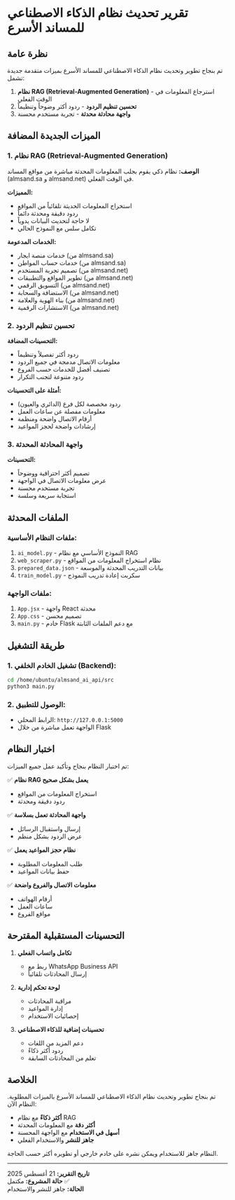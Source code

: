 # تقرير تحديث نظام الذكاء الاصطناعي للمساند الأسرع

## نظرة عامة

تم بنجاح تطوير وتحديث نظام الذكاء الاصطناعي للمساند الأسرع بميزات متقدمة جديدة تشمل:

1. **نظام RAG (Retrieval-Augmented Generation)** - استرجاع المعلومات في الوقت الفعلي
2. **تحسين تنظيم الردود** - ردود أكثر وضوحاً وتنظيماً
3. **واجهة محادثة محدثة** - تجربة مستخدم محسنة

## الميزات الجديدة المضافة

### 1. نظام RAG (Retrieval-Augmented Generation)

**الوصف:** نظام ذكي يقوم بجلب المعلومات المحدثة مباشرة من مواقع المساند (almsand.sa و almsand.net) في الوقت الفعلي.

**المميزات:**
- استخراج المعلومات الحديثة تلقائياً من المواقع
- ردود دقيقة ومحدثة دائماً
- لا حاجة لتحديث البيانات يدوياً
- تكامل سلس مع النموذج الحالي

**الخدمات المدعومة:**
- خدمات منصة ايجار (من almsand.sa)
- خدمات حساب المواطن (من almsand.sa)
- تصميم تجربة المستخدم (من almsand.net)
- تطوير المواقع والتطبيقات (من almsand.net)
- التسويق الرقمي (من almsand.net)
- الاستضافة والسحابة (من almsand.net)
- بناء الهوية والعلامة (من almsand.net)
- الاستشارات الرقمية (من almsand.net)

### 2. تحسين تنظيم الردود

**التحسينات المضافة:**
- ردود أكثر تفصيلاً وتنظيماً
- معلومات الاتصال مدمجة في جميع الردود
- تصنيف أفضل للخدمات حسب الفروع
- ردود متنوعة لتجنب التكرار

**أمثلة على التحسينات:**
- ردود مخصصة لكل فرع (الدائري والعيون)
- معلومات مفصلة عن ساعات العمل
- أرقام الاتصال واضحة ومنظمة
- إرشادات واضحة لحجز المواعيد

### 3. واجهة المحادثة المحدثة

**التحسينات:**
- تصميم أكثر احترافية ووضوحاً
- عرض معلومات الاتصال في الواجهة
- تجربة مستخدم محسنة
- استجابة سريعة وسلسة

## الملفات المحدثة

### ملفات النظام الأساسية:
1. `ai_model.py` - النموذج الأساسي مع نظام RAG
2. `web_scraper.py` - نظام استخراج المعلومات من المواقع
3. `prepared_data.json` - بيانات التدريب المحدثة والموسعة
4. `train_model.py` - سكربت إعادة تدريب النموذج

### ملفات الواجهة:
1. `App.jsx` - واجهة React محدثة
2. `App.css` - تصميم محسن
3. `main.py` - خادم Flask مع دعم الملفات الثابتة

## طريقة التشغيل

### 1. تشغيل الخادم الخلفي (Backend):
```bash
cd /home/ubuntu/almsand_ai_api/src
python3 main.py
```

### 2. الوصول للتطبيق:
- الرابط المحلي: `http://127.0.0.1:5000`
- الواجهة تعمل مباشرة من خلال Flask

## اختبار النظام

تم اختبار النظام بنجاح وتأكيد عمل جميع الميزات:

✅ **نظام RAG يعمل بشكل صحيح**
- استخراج المعلومات من المواقع
- ردود دقيقة ومحدثة

✅ **واجهة المحادثة تعمل بسلاسة**
- إرسال واستقبال الرسائل
- عرض الردود بشكل منظم

✅ **نظام حجز المواعيد يعمل**
- طلب المعلومات المطلوبة
- حفظ بيانات المواعيد

✅ **معلومات الاتصال والفروع واضحة**
- أرقام الهواتف
- ساعات العمل
- مواقع الفروع

## التحسينات المستقبلية المقترحة

1. **تكامل واتساب الفعلي**
   - ربط مع WhatsApp Business API
   - إرسال المحادثات تلقائياً

2. **لوحة تحكم إدارية**
   - مراقبة المحادثات
   - إدارة المواعيد
   - إحصائيات الاستخدام

3. **تحسينات إضافية للذكاء الاصطناعي**
   - دعم المزيد من اللغات
   - ردود أكثر ذكاءً
   - تعلم من المحادثات السابقة

## الخلاصة

تم بنجاح تطوير وتحديث نظام الذكاء الاصطناعي للمساند الأسرع بالميزات المطلوبة. النظام الآن:

- **أكثر ذكاءً** مع نظام RAG
- **أكثر دقة** مع المعلومات المحدثة
- **أسهل في الاستخدام** مع الواجهة المحسنة
- **جاهز للنشر** والاستخدام الفعلي

النظام جاهز للاستخدام ويمكن نشره على خادم خارجي أو تطويره أكثر حسب الحاجة.

---

**تاريخ التقرير:** 21 أغسطس 2025  
**حالة المشروع:** مكتمل ✅  
**الحالة:** جاهز للنشر والاستخدام

